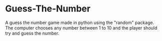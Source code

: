 # Guess-The-Number
A guess the number game made in python using the "random" package. The computer chooses any number between 1 to 10 and the player should try and guess the number.
